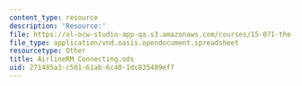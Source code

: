 ```yaml
---
content_type: resource
description: 'Resource:'
file: https://ol-ocw-studio-app-qa.s3.amazonaws.com/courses/15-071-the-analytics-edge-spring-2017/271485a3c50161ab6c401dc835409ef7_AirlineRM_Connecting.ods
file_type: application/vnd.oasis.opendocument.spreadsheet
resourcetype: Other
title: AirlineRM_Connecting.ods
uid: 271485a3-c501-61ab-6c40-1dc835409ef7
---
```

